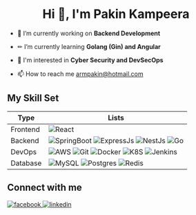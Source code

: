<h1 align="center">Hi 👋, I'm Pakin Kampeera</h1>

- 🔭 I’m currently working on **Backend Development**

- ✏ I’m currently learning **Golang (Gin) and Angular**

- 🌱 I'm interested in **Cyber Security and DevSecOps**

- 📫 How to reach me armpakin@hotmail.com

## My Skill Set

| Type     | Lists                                                                                                                                                                                                                                                                                                                                                                                                                                                                                                                                 |
| -------- | ------------------------------------------------------------------------------------------------------------------------------------------------------------------------------------------------------------------------------------------------------------------------------------------------------------------------------------------------------------------------------------------------------------------------------------------------------------------------------------------------------------------------------------- |
| Frontend | ![React](https://img.shields.io/badge/react-%2320232a.svg?style=for-the-badge&logo=react&logoColor=%2361DAFB)                                                                                                                                                                                                                                                                                                                                                                                                                         |
| Backend  | ![SpringBoot](https://img.shields.io/badge/Spring_Boot-F2F4F9?style=for-the-badge&logo=spring-boot) ![ExpressJs](https://img.shields.io/badge/Express.js-000000?style=for-the-badge&logo=express&logoColor=white) ![NestJs](https://img.shields.io/badge/nestjs-E0234E?style=for-the-badge&logo=nestjs&logoColor=white) ![Go](https://img.shields.io/badge/Go-00ADD8?style=for-the-badge&logo=go&logoColor=white)                                                                                                                     |
| DevOps   | ![AWS](https://img.shields.io/badge/Amazon_AWS-FF9900?style=for-the-badge&logo=amazonaws&logoColor=white) ![Git](https://img.shields.io/badge/GIT-E44C30?style=for-the-badge&logo=git&logoColor=white) ![Docker](https://img.shields.io/badge/Docker-2CA5E0?style=for-the-badge&logo=docker&logoColor=white) ![K8S](https://img.shields.io/badge/kubernetes-326ce5.svg?&style=for-the-badge&logo=kubernetes&logoColor=white) ![Jenkins](https://img.shields.io/badge/Jenkins-D24939?style=for-the-badge&logo=Jenkins&logoColor=white) |
| Database | ![MySQL](https://img.shields.io/badge/MySQL-005C84?style=for-the-badge&logo=mysql&logoColor=white) ![Postgres](https://img.shields.io/badge/PostgreSQL-316192?style=for-the-badge&logo=postgresql&logoColor=white) ![Redis](https://img.shields.io/badge/redis-%23DD0031.svg?&style=for-the-badge&logo=redis&logoColor=white)                                                                                                                                                                                                         |

## Connect with me

<a href="https://www.facebook.com/armpakin" target="_blank">
<img src=https://img.shields.io/badge/facebook-%232E87FB.svg?&style=for-the-badge&logo=facebook&logoColor=white alt=facebook style="margin-bottom: 5px;" />
</a>
<a href="https://linkedin.com/in/pakin-kampeera-81188a230" target="_blank">
<img src=https://img.shields.io/badge/linkedin-%231E77B5.svg?&style=for-the-badge&logo=linkedin&logoColor=white alt=linkedin style="margin-bottom: 5px;" />
</a>
